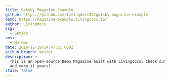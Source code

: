 ```yaml
---
title: Gatsby Magazine Example
github: https://github.com/livingdocsIO/gatsby-magazine-example
demo: https://magazine-example.livingdocs.io/
author: Livingdocs
ssg:
  - Gatsby
cms:
  - No Cms
date: 2018-12-19T14:47:21.000Z
github_branch: master
description: >-
  This is an open-source Demo Magazine built with Livingdocs. Check out the code
  and make it yours!
stale: false
---
```

